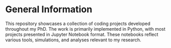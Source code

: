 # General Information

This repository showcases a collection of coding projects developed throughout my PhD. The work is primarily implemented in Python, with most projects presented in Jupyter Notebook format. These notebooks reflect various tools, simulations, and analyses relevant to my research.
